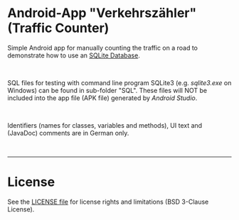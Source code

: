 # Android-App "Verkehrszähler" (Traffic Counter)


Simple Android app for manually counting the traffic on a road to demonstrate how to use an
[SQLite Database](https://developer.android.com/training/data-storage/sqlite).

<br>

SQL files for testing with command line program SQLite3 (e.g. *sqlite3.exe* on Windows) can be found in sub-folder "SQL". 
These files will NOT be included into the app file (APK file) generated by *Android Studio*.

<br>

Identifiers (names for classes, variables and methods), UI text and (JavaDoc) comments are in German only.

<br>

----
# License

See the [LICENSE file](LICENSE.md) for license rights and limitations (BSD 3-Clause License).
